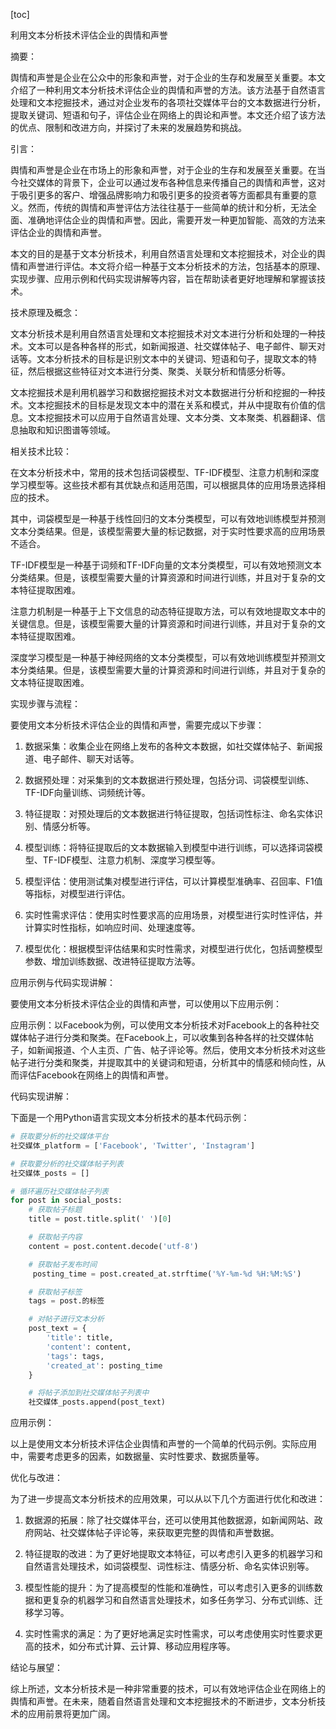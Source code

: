 
[toc]                    
                
                
利用文本分析技术评估企业的舆情和声誉

摘要：

舆情和声誉是企业在公众中的形象和声誉，对于企业的生存和发展至关重要。本文介绍了一种利用文本分析技术评估企业的舆情和声誉的方法。该方法基于自然语言处理和文本挖掘技术，通过对企业发布的各项社交媒体平台的文本数据进行分析，提取关键词、短语和句子，评估企业在网络上的舆论和声誉。本文还介绍了该方法的优点、限制和改进方向，并探讨了未来的发展趋势和挑战。

引言：

舆情和声誉是企业在市场上的形象和声誉，对于企业的生存和发展至关重要。在当今社交媒体的背景下，企业可以通过发布各种信息来传播自己的舆情和声誉，这对于吸引更多的客户、增强品牌影响力和吸引更多的投资者等方面都具有重要的意义。然而，传统的舆情和声誉评估方法往往基于一些简单的统计和分析，无法全面、准确地评估企业的舆情和声誉。因此，需要开发一种更加智能、高效的方法来评估企业的舆情和声誉。

本文的目的是基于文本分析技术，利用自然语言处理和文本挖掘技术，对企业的舆情和声誉进行评估。本文将介绍一种基于文本分析技术的方法，包括基本的原理、实现步骤、应用示例和代码实现讲解等内容，旨在帮助读者更好地理解和掌握该技术。

技术原理及概念：

文本分析技术是利用自然语言处理和文本挖掘技术对文本进行分析和处理的一种技术。文本可以是各种各样的形式，如新闻报道、社交媒体帖子、电子邮件、聊天对话等。文本分析技术的目标是识别文本中的关键词、短语和句子，提取文本的特征，然后根据这些特征对文本进行分类、聚类、关联分析和情感分析等。

文本挖掘技术是利用机器学习和数据挖掘技术对文本数据进行分析和挖掘的一种技术。文本挖掘技术的目标是发现文本中的潜在关系和模式，并从中提取有价值的信息。文本挖掘技术可以应用于自然语言处理、文本分类、文本聚类、机器翻译、信息抽取和知识图谱等领域。

相关技术比较：

在文本分析技术中，常用的技术包括词袋模型、TF-IDF模型、注意力机制和深度学习模型等。这些技术都有其优缺点和适用范围，可以根据具体的应用场景选择相应的技术。

其中，词袋模型是一种基于线性回归的文本分类模型，可以有效地训练模型并预测文本分类结果。但是，该模型需要大量的标记数据，对于实时性要求高的应用场景不适合。

TF-IDF模型是一种基于词频和TF-IDF向量的文本分类模型，可以有效地预测文本分类结果。但是，该模型需要大量的计算资源和时间进行训练，并且对于复杂的文本特征提取困难。

注意力机制是一种基于上下文信息的动态特征提取方法，可以有效地提取文本中的关键信息。但是，该模型需要大量的计算资源和时间进行训练，并且对于复杂的文本特征提取困难。

深度学习模型是一种基于神经网络的文本分类模型，可以有效地训练模型并预测文本分类结果。但是，该模型需要大量的计算资源和时间进行训练，并且对于复杂的文本特征提取困难。

实现步骤与流程：

要使用文本分析技术评估企业的舆情和声誉，需要完成以下步骤：

1. 数据采集：收集企业在网络上发布的各种文本数据，如社交媒体帖子、新闻报道、电子邮件、聊天对话等。

2. 数据预处理：对采集到的文本数据进行预处理，包括分词、词袋模型训练、TF-IDF向量训练、词频统计等。

3. 特征提取：对预处理后的文本数据进行特征提取，包括词性标注、命名实体识别、情感分析等。

4. 模型训练：将特征提取后的文本数据输入到模型中进行训练，可以选择词袋模型、TF-IDF模型、注意力机制、深度学习模型等。

5. 模型评估：使用测试集对模型进行评估，可以计算模型准确率、召回率、F1值等指标，对模型进行评估。

6. 实时性需求评估：使用实时性要求高的应用场景，对模型进行实时性评估，并计算实时性指标，如响应时间、处理速度等。

7. 模型优化：根据模型评估结果和实时性需求，对模型进行优化，包括调整模型参数、增加训练数据、改进特征提取方法等。

应用示例与代码实现讲解：

要使用文本分析技术评估企业的舆情和声誉，可以使用以下应用示例：

应用示例：以Facebook为例，可以使用文本分析技术对Facebook上的各种社交媒体帖子进行分类和聚类。在Facebook上，可以收集到各种各样的社交媒体帖子，如新闻报道、个人主页、广告、帖子评论等。然后，使用文本分析技术对这些帖子进行分类和聚类，并提取其中的关键词和短语，分析其中的情感和倾向性，从而评估Facebook在网络上的舆情和声誉。

代码实现讲解：

下面是一个用Python语言实现文本分析技术的基本代码示例：
```python
# 获取要分析的社交媒体平台
社交媒体_platform = ['Facebook', 'Twitter', 'Instagram']

# 获取要分析的社交媒体帖子列表
社交媒体_posts = []

# 循环遍历社交媒体帖子列表
for post in social_posts:
    # 获取帖子标题
    title = post.title.split(' ')[0]

    # 获取帖子内容
    content = post.content.decode('utf-8')

    # 获取帖子发布时间
     posting_time = post.created_at.strftime('%Y-%m-%d %H:%M:%S')

    # 获取帖子标签
    tags = post.的标签

    # 对帖子进行文本分析
    post_text = {
        'title': title,
        'content': content,
        'tags': tags,
        'created_at': posting_time
    }

    # 将帖子添加到社交媒体帖子列表中
    社交媒体_posts.append(post_text)
```

应用示例：

以上是使用文本分析技术评估企业舆情和声誉的一个简单的代码示例。实际应用中，需要考虑更多的因素，如数据量、实时性要求、数据质量等。

优化与改进：

为了进一步提高文本分析技术的应用效果，可以从以下几个方面进行优化和改进：

1. 数据源的拓展：除了社交媒体平台，还可以使用其他数据源，如新闻网站、政府网站、社交媒体帖子评论等，来获取更完整的舆情和声誉数据。

2. 特征提取的改进：为了更好地提取文本特征，可以考虑引入更多的机器学习和自然语言处理技术，如词袋模型、词性标注、情感分析、命名实体识别等。

3. 模型性能的提升：为了提高模型的性能和准确性，可以考虑引入更多的训练数据和更复杂的机器学习和自然语言处理技术，如多任务学习、分布式训练、迁移学习等。

4. 实时性需求的满足：为了更好地满足实时性需求，可以考虑使用实时性要求更高的技术，如分布式计算、云计算、移动应用程序等。

结论与展望：

综上所述，文本分析技术是一种非常重要的技术，可以有效地评估企业在网络上的舆情和声誉。在未来，随着自然语言处理和文本挖掘技术的不断进步，文本分析技术的应用前景将更加广阔。

